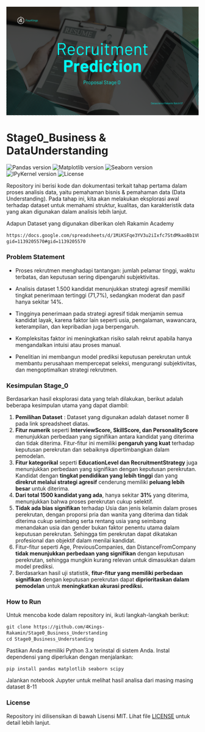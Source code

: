 [![banner1](bg.png)](https://www.github.com/4Kings-Rakamin)


# Stage0_Business & DataUnderstanding

![Pandas version](https://img.shields.io/badge/Pandas-v2.3.2-blue)
![Matplotlib version](https://img.shields.io/badge/Matplotlib-v3.9.4-red)
![Seaborn version](https://img.shields.io/badge/Seaborn-v0.13.2-orange)
![IPyKernel version](https://img.shields.io/badge/IPyKernel-v6.30.1-darkred)
![License](https://img.shields.io/badge/License-MIT-darkblue)


Repository ini berisi kode dan dokumentasi terkait tahap pertama dalam proses analisis data, yaitu pemahaman bisnis & pemahaman data (Data Understanding). Pada tahap ini, kita akan melakukan eksplorasi awal terhadap dataset untuk memahami struktur, kualitas, dan karakteristik data yang akan digunakan dalam analisis lebih lanjut.

Adapun Dataset yang digunakan diberikan oleh Rakamin Academy

```
https://docs.google.com/spreadsheets/d/1MiKSFqe3YV3u2iIxfc7StdMkaoBb1V0U93TeKKkvOWk/edit?gid=1139205570#gid=1139205570

```

### Problem Statement
- Proses rekrutmen menghadapi tantangan: jumlah pelamar tinggi, waktu terbatas, dan keputusan sering dipengaruhi subjektivitas.

- Analisis dataset 1.500 kandidat menunjukkan strategi agresif memiliki tingkat penerimaan tertinggi (71,7%), sedangkan moderat dan pasif hanya sekitar 14%.

- Tingginya penerimaan pada strategi agresif tidak menjamin semua kandidat layak, karena faktor lain seperti usia, pengalaman, wawancara, keterampilan, dan kepribadian juga berpengaruh.

- Kompleksitas faktor ini meningkatkan risiko salah rekrut apabila hanya mengandalkan intuisi atau proses manual.

- Penelitian ini membangun model prediksi keputusan perekrutan untuk membantu perusahaan mempercepat seleksi, mengurangi subjektivitas, dan mengoptimalkan strategi rekrutmen.

### Kesimpulan Stage_0
Berdasarkan hasil eksplorasi data yang telah dilakukan, berikut adalah beberapa kesimpulan utama yang dapat diambil:
1. **Pemilihan Dataset** : Dataset yang digunakan adalah dataset nomer 8 pada link spreadsheet diatas.
2. **Fitur numerik** seperti **InterviewScore, SkillScore, dan PersonalityScore** menunjukkan perbedaan yang signifikan antara kandidat yang diterima dan tidak diterima. Fitur-fitur ini memiliki **pengaruh yang kuat** terhadap keputusan perekrutan dan sebaiknya dipertimbangkan dalam pemodelan.
3. **Fitur kategorikal** seperti **EducationLevel dan RecruitmentStrategy** juga menunjukkan perbedaan yang signifikan dengan keputusan perekrutan. Kandidat dengan **tingkat pendidikan yang lebih tinggi** dan yang **direkrut melalui strategi agresif** cenderung memiliki **peluang lebih besar** untuk diterima.
4. **Dari total 1500 kandidat yang ada**, hanya sekitar **31%** yang diterima, menunjukkan bahwa proses perekrutan cukup selektif.
5. **Tidak ada bias signifikan** terhadap Usia dan jenis kelamin dalam proses perekrutan, dengan proporsi pria dan wanita yang diterima dan tidak diterima cukup seimbang serta rentang usia yang seimbang menandakan usia dan gender bukan faktor penentu utama dalam keputusan perekrutan. Sehingga tim perekrutan dapat dikatakan profesional dan objektif dalam menilai kandidat.
6. Fitur-fitur seperti Age, PreviousCompanies, dan DistanceFromCompany **tidak menunjukkan perbedaan yang signifikan** dengan keputusan perekrutan, sehingga mungkin kurang relevan untuk dimasukkan dalam model prediksi.
7. Berdasarkan hasil uji statistik, **fitur-fitur yang memiliki perbedaan signifikan** dengan keputusan perekrutan dapat **diprioritaskan dalam pemodelan** untuk **meningkatkan akurasi prediksi.**


### How to Run
Untuk mencoba kode dalam repository ini, ikuti langkah-langkah berikut:

```
git clone https://github.com/4Kings-Rakamin/Stage0_Business_Understanding
cd Stage0_Business_Understanding
```
Pastikan Anda memiliki Python 3.x terinstal di sistem Anda. Instal dependensi yang diperlukan dengan menjalankan:

```
pip install pandas matplotlib seaborn scipy
```

Jalankan notebook Jupyter untuk melihat hasil analisa dari masing masing dataset 8-11

### License
Repository ini dilisensikan di bawah Lisensi MIT. Lihat file [LICENSE](LICENSE) untuk detail lebih lanjut.